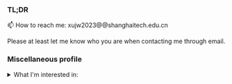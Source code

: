 ### TL;DR

📫 How to reach me: xujw2023@@shanghaitech.edu.cn

Please at least let me know who you are when contacting me through email.

### Miscellaneous profile

<details>
  <summary>
    What I'm interested in:
  </summary>

- 3D Vision.
  
- Graphics.

- Machine Learning.

- Any kind of art.(except the literature)

- Philosophy and psychology.

- Anime.

- Coding.

- Maybe some other nerdy things...

</details>

